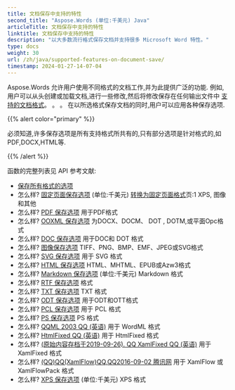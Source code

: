 ```yaml
---
title: 文档保存中支持的特性
second_title: "Aspose.Words (单位:千美元) Java"
articleTitle: 文档保存中支持的特性
linktitle: 文档保存中支持的特性
description: "以大多数流行格式保存文档并支持很多 Microsoft Word 特性。"
type: docs
weight: 30
url: /zh/java/supported-features-on-document-save/
timestamp: 2024-01-27-14-07-04
---
```


Aspose.Words 允许用户使用不同格式的文档工作,并为此提供广泛的功能. 例如,用户可以从头创建或加载文档,进行一些修改,然后将修改保存在任何输出文件中 [支持的文档格式](/words/zh/java/supported-document-formats/)。 。 。 在以所选格式保存文档的同时,用户可以应用各种保存选项.

{{% alert color="primary" %}}

必须知道,许多保存选项是所有支持格式所共有的,只有部分选项是针对格式的,如PDF,DOCX,HTML等.

{{% /alert %}}

函数的完整列表见 API 参考文献:

- [保存所有格式的选项](https://reference.aspose.com/words/java/com.aspose.words/saveoptions/)
- 怎么样? [固定页面保存选项](https://reference.aspose.com/words/java/com.aspose.words/fixedpagesaveoptions/) (单位:千美元) [转换为固定页面格式](/words/zh/java/converting-to-fixed-page-format/)页:1 XPS, 图像和其他
- 怎么样? [PDF 保存选项](https://reference.aspose.com/words/java/com.aspose.words/pdfsaveoptions/) 用于PDF格式
- 怎么样? [OOXML 保存选项](https://reference.aspose.com/words/java/com.aspose.words/ooxmlsaveoptions/) 为DOCX、DOCM、 DOT , DOTM,或平面Opc格式
- 怎么样? [DOC 保存选项](https://reference.aspose.com/words/java/com.aspose.words/docsaveoptions/) 用于DOC和 DOT 格式
- 怎么样? [图像保存选项](https://reference.aspose.com/words/java/com.aspose.words/imagesaveoptions/) TIFF、PNG、BMP、EMF、JPEG或SVG格式
- 怎么样? [SVG 保存选项](https://reference.aspose.com/words/java/com.aspose.words/svgsaveoptions/) 用于 SVG 格式
- 怎么样? [HTML 保存选项](https://reference.aspose.com/words/java/com.aspose.words/htmlsaveoptions/) HTML、MHTML、EPUB或Azw3格式
- 怎么样? [Markdown 保存选项](https://reference.aspose.com/words/java/com.aspose.words/markdownsaveoptions/) (单位:千美元) Markdown 格式
- 怎么样? [RTF 保存选项](https://reference.aspose.com/words/java/com.aspose.words/rtfsaveoptions/) 格式
- 怎么样? [TXT 保存选项](https://reference.aspose.com/words/java/com.aspose.words/txtsaveoptions/) TXT 格式
- 怎么样? [ODT 保存选项](https://reference.aspose.com/words/java/com.aspose.words/odtsaveoptions/) 用于ODT和OTT格式
- 怎么样? [PCL 保存选项](https://reference.aspose.com/words/java/com.aspose.words/pclsaveoptions/) 用于 PCL 格式
- 怎么样? [PS 保存选项](https://reference.aspose.com/words/java/com.aspose.words/pssaveoptions/) PS 格式
- 怎么样? [QQML 2003 QQ (英语)](https://reference.aspose.com/words/java/com.aspose.words/wordml2003saveoptions/) 用于 WordML 格式
- 怎么样? [HtmlFixed QQ (英语)](https://reference.aspose.com/words/java/com.aspose.words/htmlfixedsaveoptions/) 用于 HtmlFixed 格式
- 怎么样? [(原始内容存档于2019-09-26). QQ XamlFixed QQ (英语)](https://reference.aspose.com/words/java/com.aspose.words/xamlfixedsaveoptions/) 用于 XamlFixed 格式
- 怎么样? [(QQ)QQ(XamlFlow)QQ,QQ2016-09-02 腾讯网](https://reference.aspose.com/words/java/com.aspose.words/xamlflowsaveoptions/) 用于 XamlFlow 或 XamlFlowPack 格式
- 怎么样? [XPS 保存选项](https://reference.aspose.com/words/java/com.aspose.words/xpssaveoptions/) (单位:千美元) XPS 格式
